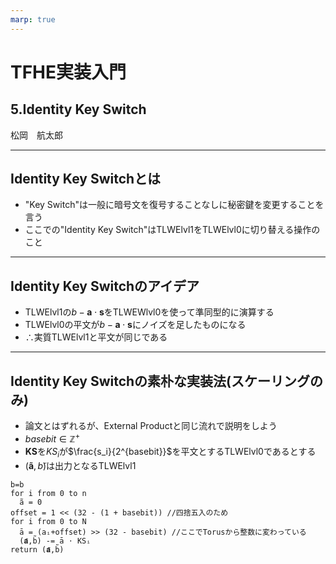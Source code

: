 ```yaml
---
marp: true
---
```

<!-- 
theme: default
size: 16:9
paginate: true
footer : ![](../image/ccbysa.png) [licence](https://creativecommons.org/licenses/by-sa/4.0/)
style: |
  h1, h2, h3, h4, h5, header, footer {
        color: white;
    }
  section {
    background-color: #505050;
    color:white
  }
  table{
      color:black
  }
  code{
    color:black
  }
-->

<!-- page_number: true -->

# TFHE実装入門

## 5.Identity Key Switch

松岡　航太郎

---

## Identity Key Switchとは

- "Key Switch"は一般に暗号文を復号することなしに秘密鍵を変更することを言う
- ここでの"Identity Key Switch"はTLWElvl1をTLWElvl0に切り替える操作のこと

---

## Identity Key Switchのアイデア

- TLWElvl1の$b-\mathbf{a}⋅ \mathbf{s}$をTLWEWlvl0を使って準同型的に演算する
- TLWElvl0の平文が$b-\mathbf{a}⋅ \mathbf{s}$にノイズを足したものになる
- ∴実質TLWElvl1と平文が同じである

---

## Identity Key Switchの素朴な実装法(スケーリングのみ)

- 論文とはずれるが、External Productと同じ流れで説明をしよう
- $basebit∈\mathbb{Z}^+$
- $\mathbf{KS}$を$KS_i$が$\frac{s_i}{2^{basebit}}$を平文とするTLWElvl0であるとする
- $(\mathbf{ã},b̃)$は出力となるTLWElvl1

```
b̃=b
for i from 0 to n
  ã = 0
offset = 1 << (32 - (1 + basebit)) //四捨五入のため
for i from 0 to N
  ā = (aᵢ+offset) >> (32 - basebit) //ここでTorusから整数に変わっている
  (𝐚̃,b̃) -= ā ⋅ KSᵢ
return (𝐚̃,b̃)
```